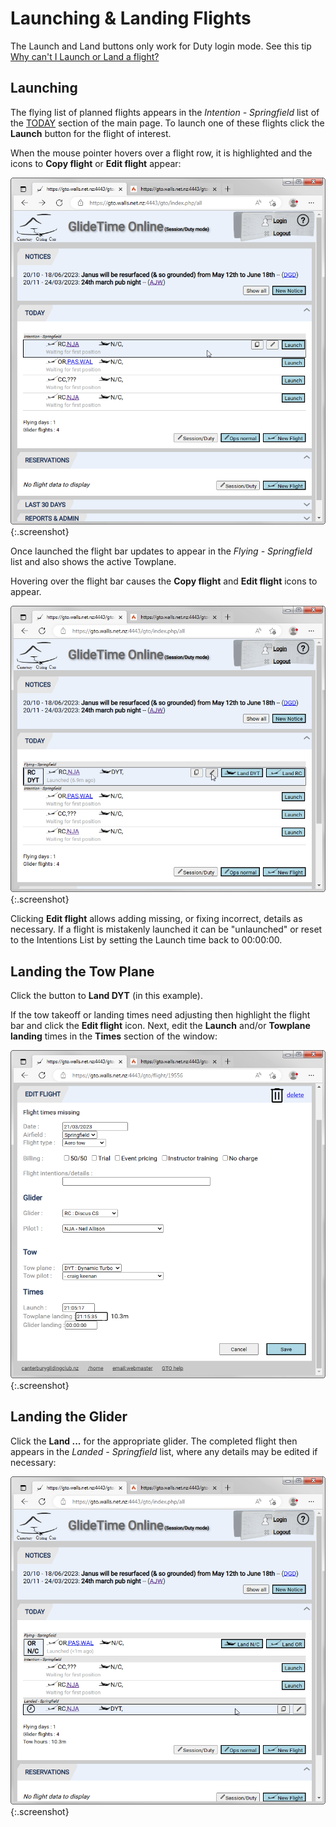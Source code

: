 # Launching & Landing Flights

The Launch and Land buttons only work for Duty login mode.  See this tip [Why can't I Launch or Land a flight?](./Tips.md#why-cant-i-launch-or-land-a-flight)

## Launching

The flying list of planned flights appears in the *Intention - Springfield* list of the [TODAY](./Today.md) section of the main page.  To launch one of these flights click the **Launch** button for the flight of interest.

When the mouse pointer hovers over a flight row, it is highlighted and the icons to **Copy flight** or **Edit flight** appear:

![Highlight a flight](./assets/images/GTO_Launch_Hover1.png){:.screenshot}

Once launched the flight bar updates to appear in the *Flying - Springfield* list and also shows the active Towplane.  

Hovering over the flight bar causes the **Copy flight** and **Edit flight** icons to appear.

![Under tow](./assets/images/GTO_Launched_Hover_Edit.png){:.screenshot}

Clicking **Edit flight** allows adding missing, or fixing incorrect, details as necessary.  If a flight is mistakenly launched it can be "unlaunched" or reset to the Intentions List by setting the Launch time back to 00:00:00.

## Landing the Tow Plane

Click the button to **Land DYT** (in this example).  

If the tow takeoff or landing times need adjusting then highlight the flight bar and click the **Edit flight** icon.  Next, edit the **Launch** and/or **Towplane landing** times in the **Times** section of the window:

![Edit Times](./assets/images/GTO_Edit_Towplane_Landing.png){:.screenshot}

## Landing the Glider

Click the **Land ...** for the appropriate glider.  The completed flight then appears in the *Landed - Springfield* list, where any details may be edited if necessary:

![Landed](./assets/images/GTO_GliderLanded.png){:.screenshot}
